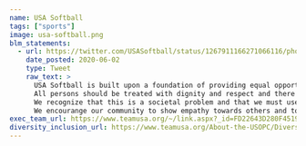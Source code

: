 ```yaml
---
name: USA Softball
tags: ["sports"]
image: usa-softball.png
blm_statements:
  - url: https://twitter.com/USASoftball/status/1267911166271066116/photo/1
    date_posted: 2020-06-02
    type: Tweet
    raw_text: >
      USA Softball is built upon a foundation of providing equal opportunities for anyone to participate in the game of softball.
      All persons should be treated with dignity and respect and there is no room nor tolerance for racism within outr community.
      We recognize that this is a societal problem and that we must use our position as the leader in the sport to promote inclusiveness.
      We encourange our community to show empathy towards others and to join us in advocating for equality for all.
exec_team_url: https://www.teamusa.org/~/link.aspx?_id=FD22643D280F451993BF1F1C68CBCFF3&_z=z
diversity_inclusion_url: https://www.teamusa.org/About-the-USOPC/Diversity-Equity-Inclusion
---
```

